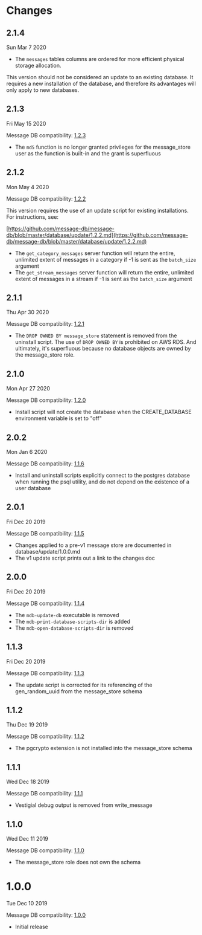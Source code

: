 # Changes

## 2.1.4

Sun Mar 7 2020

- The `messages` tables columns are ordered for more efficient physical storage allocation.

This version should not be considered an update to an existing database. It requires a new installation of the database, and therefore its advantages will only apply to new databases.

## 2.1.3

Fri May 15 2020

Message DB compatibility: [1.2.3](https://github.com/message-db/message-db/releases/tag/v1.2.3)

- The `md5` function is no longer granted privileges for the message_store user as the function is built-in and the grant is superfluous

## 2.1.2

Mon May 4 2020

Message DB compatibility: [1.2.2](https://github.com/message-db/message-db/releases/tag/v1.2.2)

This version requires the use of an update script for existing installations. For instructions, see:

[https://github.com/message-db/message-db/blob/master/database/update/1.2.2.md](https://github.com/message-db/message-db/blob/master/database/update/1.2.2.md)

- The `get_category_messages` server function will return the entire, unlimited extent of messages in a category if -1 is sent as the `batch_size` argument
- The `get_stream_messages` server function will return the entire, unlimited extent of messages in a stream if -1 is sent as the `batch_size` argument

## 2.1.1

Thu Apr 30 2020

Message DB compatibility: [1.2.1](https://github.com/message-db/message-db/releases/tag/v1.2.1)

- The `DROP OWNED BY message_store` statement is removed from the uninstall script. The use of `DROP OWNED BY` is prohibited on AWS RDS. And ultimately, it's superfluous because no database objects are owned by the message_store role.

## 2.1.0

Mon Apr 27 2020

Message DB compatibility: [1.2.0](https://github.com/message-db/message-db/releases/tag/v1.2.0)

- Install script will not create the database when the CREATE_DATABASE environment variable is set to "off"

## 2.0.2

Mon Jan 6 2020

Message DB compatibility: [1.1.6](https://github.com/message-db/message-db/releases/tag/v1.1.6)

- Install and uninstall scripts explicitly connect to the postgres database when running the psql utility, and do not depend on the existence of a user database

## 2.0.1

Fri Dec 20 2019

Message DB compatibility: [1.1.5](https://github.com/message-db/message-db/releases/tag/v1.1.5)

- Changes applied to a pre-v1 message store are documented in database/update/1.0.0.md
- The v1 update script prints out a link to the changes doc

## 2.0.0

Fri Dec 20 2019

Message DB compatibility: [1.1.4](https://github.com/message-db/message-db/releases/tag/v1.1.4)

- The `mdb-update-db` executable is removed
- The `mdb-print-database-scripts-dir` is added
- The `mdb-open-database-scripts-dir` is removed

## 1.1.3

Fri Dec 20 2019

Message DB compatibility: [1.1.3](https://github.com/message-db/message-db/releases/tag/v1.1.3)

- The update script is corrected for its referencing of the gen_random_uuid from the message_store schema

## 1.1.2

Thu Dec 19 2019

Message DB compatibility: [1.1.2](https://github.com/message-db/message-db/releases/tag/v1.1.2)

- The pgcrypto extension is not installed into the message_store schema

## 1.1.1

Wed Dec 18 2019

Message DB compatibility: [1.1.1](https://github.com/message-db/message-db/releases/tag/v1.1.1)

- Vestigial debug output is removed from write_message

## 1.1.0

Wed Dec 11 2019

Message DB compatibility: [1.1.0](https://github.com/message-db/message-db/releases/tag/v1.1.0)

- The message_store role does not own the schema

# 1.0.0

Tue Dec 10 2019

Message DB compatibility: [1.0.0](https://github.com/message-db/message-db/releases/tag/v1.0.0)

- Initial release
